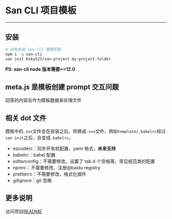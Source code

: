 # San CLI 项目模板

---

## 安装

```bash
# 没有安装 san-cli 需要安装
npm i -g san-cli
san init ksky521/san-project my-project-folder
```

**PS: san-cli node 版本需要>=12.0**

## meta.js 是模板创建 prompt 交互问题

回答的内容会作为模板数据来处理文件


## 相关 dot 文件

模板中的`_xxx`文件会在安装之后，转换成`.xxx`文件，例如`template/_babelrc`经过`san init`之后，会变成`.babelrc`。

-   ezcoderc：同步开发机配置，yaml 格式，**未来支持**
-   babelrc：babel 配置
-   editorconfig：不需要修改，设置了 tab 4 个空格等，常见规范类的配置
-   npmrc：不需要修改，注册@baidu registry
-   prettierrc：不需要修改，格式化插件
-   gitignore：git 忽略

## 更多说明

访问项目[README](./template/README.md)
